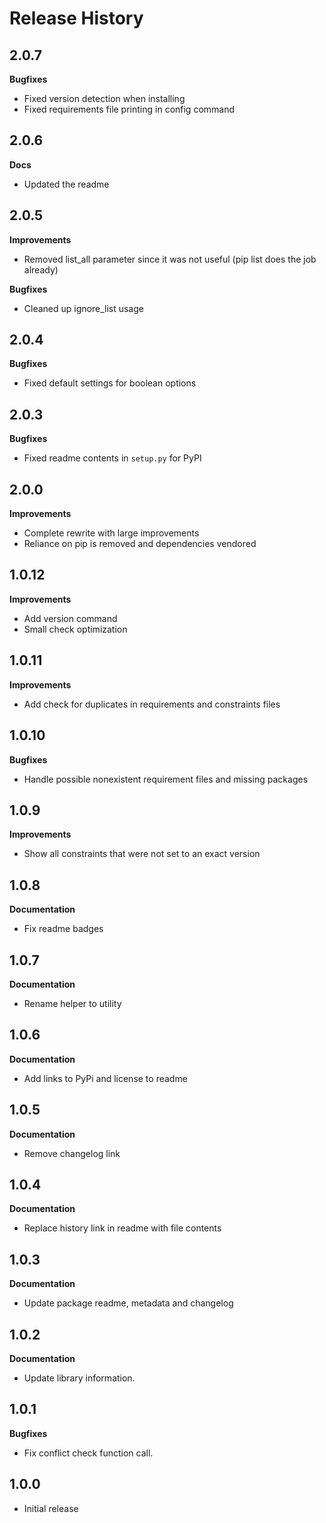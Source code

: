 Release History
===============

## 2.0.7
**Bugfixes**
- Fixed version detection when installing
- Fixed requirements file printing in config command

## 2.0.6
**Docs**
- Updated the readme

## 2.0.5
**Improvements**
- Removed list_all parameter since it was not useful (pip list does the job already)

**Bugfixes**
- Cleaned up ignore_list usage

## 2.0.4
**Bugfixes**
- Fixed default settings for boolean options

## 2.0.3
**Bugfixes**
- Fixed readme contents in `setup.py` for PyPI

## 2.0.0
**Improvements**
- Complete rewrite with large improvements
- Reliance on pip is removed and dependencies vendored


## 1.0.12
**Improvements**
- Add version command
- Small check optimization


## 1.0.11
**Improvements**
- Add check for duplicates in requirements and constraints files


## 1.0.10
**Bugfixes**
- Handle possible nonexistent requirement files and missing packages


## 1.0.9
**Improvements**
- Show all constraints that were not set to an exact version


## 1.0.8
**Documentation**
- Fix readme badges


## 1.0.7
**Documentation**
- Rename helper to utility


## 1.0.6
**Documentation**
- Add links to PyPi and license to readme


## 1.0.5
**Documentation**
- Remove changelog link


## 1.0.4
**Documentation**
- Replace history link in readme with file contents


## 1.0.3
**Documentation**
- Update package readme, metadata and changelog


## 1.0.2
**Documentation**
- Update library information.


## 1.0.1
**Bugfixes**
- Fix conflict check function call.


## 1.0.0
- Initial release
